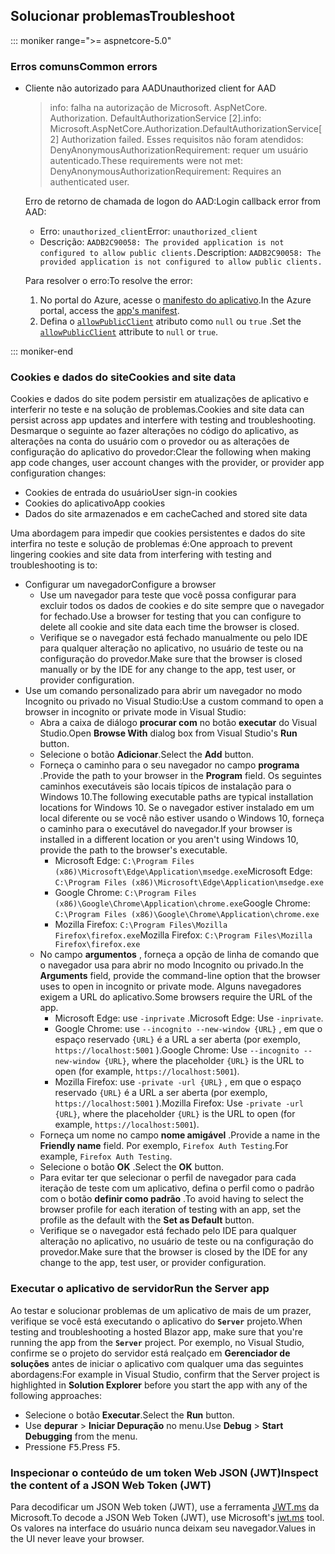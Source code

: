 ## <a name="troubleshoot"></a><span data-ttu-id="39686-101">Solucionar problemas</span><span class="sxs-lookup"><span data-stu-id="39686-101">Troubleshoot</span></span>

::: moniker range=">= aspnetcore-5.0"

### <a name="common-errors"></a><span data-ttu-id="39686-102">Erros comuns</span><span class="sxs-lookup"><span data-stu-id="39686-102">Common errors</span></span>

* <span data-ttu-id="39686-103">Cliente não autorizado para AAD</span><span class="sxs-lookup"><span data-stu-id="39686-103">Unauthorized client for AAD</span></span>

  > <span data-ttu-id="39686-104">info: falha na autorização de Microsoft. AspNetCore. Authorization. DefaultAuthorizationService [2].</span><span class="sxs-lookup"><span data-stu-id="39686-104">info: Microsoft.AspNetCore.Authorization.DefaultAuthorizationService[2] Authorization failed.</span></span> <span data-ttu-id="39686-105">Esses requisitos não foram atendidos: DenyAnonymousAuthorizationRequirement: requer um usuário autenticado.</span><span class="sxs-lookup"><span data-stu-id="39686-105">These requirements were not met: DenyAnonymousAuthorizationRequirement: Requires an authenticated user.</span></span>

  <span data-ttu-id="39686-106">Erro de retorno de chamada de logon do AAD:</span><span class="sxs-lookup"><span data-stu-id="39686-106">Login callback error from AAD:</span></span>

  * <span data-ttu-id="39686-107">Erro: `unauthorized_client`</span><span class="sxs-lookup"><span data-stu-id="39686-107">Error: `unauthorized_client`</span></span>
  * <span data-ttu-id="39686-108">Descrição: `AADB2C90058: The provided application is not configured to allow public clients.`</span><span class="sxs-lookup"><span data-stu-id="39686-108">Description: `AADB2C90058: The provided application is not configured to allow public clients.`</span></span>

  <span data-ttu-id="39686-109">Para resolver o erro:</span><span class="sxs-lookup"><span data-stu-id="39686-109">To resolve the error:</span></span>

  1. <span data-ttu-id="39686-110">No portal do Azure, acesse o [manifesto do aplicativo](/azure/active-directory/develop/reference-app-manifest).</span><span class="sxs-lookup"><span data-stu-id="39686-110">In the Azure portal, access the [app's manifest](/azure/active-directory/develop/reference-app-manifest).</span></span>
  1. <span data-ttu-id="39686-111">Defina o [`allowPublicClient`](/azure/active-directory/develop/reference-app-manifest#allowpublicclient-attribute) atributo como `null` ou `true` .</span><span class="sxs-lookup"><span data-stu-id="39686-111">Set the [`allowPublicClient`](/azure/active-directory/develop/reference-app-manifest#allowpublicclient-attribute) attribute to `null` or `true`.</span></span>

::: moniker-end

### <a name="cookies-and-site-data"></a><span data-ttu-id="39686-112">Cookies e dados do site</span><span class="sxs-lookup"><span data-stu-id="39686-112">Cookies and site data</span></span>

<span data-ttu-id="39686-113">Cookies e dados do site podem persistir em atualizações de aplicativo e interferir no teste e na solução de problemas.</span><span class="sxs-lookup"><span data-stu-id="39686-113">Cookies and site data can persist across app updates and interfere with testing and troubleshooting.</span></span> <span data-ttu-id="39686-114">Desmarque o seguinte ao fazer alterações no código do aplicativo, as alterações na conta do usuário com o provedor ou as alterações de configuração do aplicativo do provedor:</span><span class="sxs-lookup"><span data-stu-id="39686-114">Clear the following when making app code changes, user account changes with the provider, or provider app configuration changes:</span></span>

* <span data-ttu-id="39686-115">Cookies de entrada do usuário</span><span class="sxs-lookup"><span data-stu-id="39686-115">User sign-in cookies</span></span>
* <span data-ttu-id="39686-116">Cookies do aplicativo</span><span class="sxs-lookup"><span data-stu-id="39686-116">App cookies</span></span>
* <span data-ttu-id="39686-117">Dados do site armazenados e em cache</span><span class="sxs-lookup"><span data-stu-id="39686-117">Cached and stored site data</span></span>

<span data-ttu-id="39686-118">Uma abordagem para impedir que cookies persistentes e dados do site interfira no teste e solução de problemas é:</span><span class="sxs-lookup"><span data-stu-id="39686-118">One approach to prevent lingering cookies and site data from interfering with testing and troubleshooting is to:</span></span>

* <span data-ttu-id="39686-119">Configurar um navegador</span><span class="sxs-lookup"><span data-stu-id="39686-119">Configure a browser</span></span>
  * <span data-ttu-id="39686-120">Use um navegador para teste que você possa configurar para excluir todos os dados de cookies e do site sempre que o navegador for fechado.</span><span class="sxs-lookup"><span data-stu-id="39686-120">Use a browser for testing that you can configure to delete all cookie and site data each time the browser is closed.</span></span>
  * <span data-ttu-id="39686-121">Verifique se o navegador está fechado manualmente ou pelo IDE para qualquer alteração no aplicativo, no usuário de teste ou na configuração do provedor.</span><span class="sxs-lookup"><span data-stu-id="39686-121">Make sure that the browser is closed manually or by the IDE for any change to the app, test user, or provider configuration.</span></span>
* <span data-ttu-id="39686-122">Use um comando personalizado para abrir um navegador no modo Incognito ou privado no Visual Studio:</span><span class="sxs-lookup"><span data-stu-id="39686-122">Use a custom command to open a browser in incognito or private mode in Visual Studio:</span></span>
  * <span data-ttu-id="39686-123">Abra a caixa de diálogo **procurar com** no botão **executar** do Visual Studio.</span><span class="sxs-lookup"><span data-stu-id="39686-123">Open **Browse With** dialog box from Visual Studio's **Run** button.</span></span>
  * <span data-ttu-id="39686-124">Selecione o botão **Adicionar**.</span><span class="sxs-lookup"><span data-stu-id="39686-124">Select the **Add** button.</span></span>
  * <span data-ttu-id="39686-125">Forneça o caminho para o seu navegador no campo **programa** .</span><span class="sxs-lookup"><span data-stu-id="39686-125">Provide the path to your browser in the **Program** field.</span></span> <span data-ttu-id="39686-126">Os seguintes caminhos executáveis são locais típicos de instalação para o Windows 10.</span><span class="sxs-lookup"><span data-stu-id="39686-126">The following executable paths are typical installation locations for Windows 10.</span></span> <span data-ttu-id="39686-127">Se o navegador estiver instalado em um local diferente ou se você não estiver usando o Windows 10, forneça o caminho para o executável do navegador.</span><span class="sxs-lookup"><span data-stu-id="39686-127">If your browser is installed in a different location or you aren't using Windows 10, provide the path to the browser's executable.</span></span>
    * <span data-ttu-id="39686-128">Microsoft Edge: `C:\Program Files (x86)\Microsoft\Edge\Application\msedge.exe`</span><span class="sxs-lookup"><span data-stu-id="39686-128">Microsoft Edge: `C:\Program Files (x86)\Microsoft\Edge\Application\msedge.exe`</span></span>
    * <span data-ttu-id="39686-129">Google Chrome: `C:\Program Files (x86)\Google\Chrome\Application\chrome.exe`</span><span class="sxs-lookup"><span data-stu-id="39686-129">Google Chrome: `C:\Program Files (x86)\Google\Chrome\Application\chrome.exe`</span></span>
    * <span data-ttu-id="39686-130">Mozilla Firefox: `C:\Program Files\Mozilla Firefox\firefox.exe`</span><span class="sxs-lookup"><span data-stu-id="39686-130">Mozilla Firefox: `C:\Program Files\Mozilla Firefox\firefox.exe`</span></span>
  * <span data-ttu-id="39686-131">No campo **argumentos** , forneça a opção de linha de comando que o navegador usa para abrir no modo Incognito ou privado.</span><span class="sxs-lookup"><span data-stu-id="39686-131">In the **Arguments** field, provide the command-line option that the browser uses to open in incognito or private mode.</span></span> <span data-ttu-id="39686-132">Alguns navegadores exigem a URL do aplicativo.</span><span class="sxs-lookup"><span data-stu-id="39686-132">Some browsers require the URL of the app.</span></span>
    * <span data-ttu-id="39686-133">Microsoft Edge: use `-inprivate` .</span><span class="sxs-lookup"><span data-stu-id="39686-133">Microsoft Edge: Use `-inprivate`.</span></span>
    * <span data-ttu-id="39686-134">Google Chrome: use `--incognito --new-window {URL}` , em que o espaço reservado `{URL}` é a URL a ser aberta (por exemplo, `https://localhost:5001` ).</span><span class="sxs-lookup"><span data-stu-id="39686-134">Google Chrome: Use `--incognito --new-window {URL}`, where the placeholder `{URL}` is the URL to open (for example, `https://localhost:5001`).</span></span>
    * <span data-ttu-id="39686-135">Mozilla Firefox: use `-private -url {URL}` , em que o espaço reservado `{URL}` é a URL a ser aberta (por exemplo, `https://localhost:5001` ).</span><span class="sxs-lookup"><span data-stu-id="39686-135">Mozilla Firefox: Use `-private -url {URL}`, where the placeholder `{URL}` is the URL to open (for example, `https://localhost:5001`).</span></span>
  * <span data-ttu-id="39686-136">Forneça um nome no campo **nome amigável** .</span><span class="sxs-lookup"><span data-stu-id="39686-136">Provide a name in the **Friendly name** field.</span></span> <span data-ttu-id="39686-137">Por exemplo, `Firefox Auth Testing`.</span><span class="sxs-lookup"><span data-stu-id="39686-137">For example, `Firefox Auth Testing`.</span></span>
  * <span data-ttu-id="39686-138">Selecione o botão **OK** .</span><span class="sxs-lookup"><span data-stu-id="39686-138">Select the **OK** button.</span></span>
  * <span data-ttu-id="39686-139">Para evitar ter que selecionar o perfil de navegador para cada iteração de teste com um aplicativo, defina o perfil como o padrão com o botão **definir como padrão** .</span><span class="sxs-lookup"><span data-stu-id="39686-139">To avoid having to select the browser profile for each iteration of testing with an app, set the profile as the default with the **Set as Default** button.</span></span>
  * <span data-ttu-id="39686-140">Verifique se o navegador está fechado pelo IDE para qualquer alteração no aplicativo, no usuário de teste ou na configuração do provedor.</span><span class="sxs-lookup"><span data-stu-id="39686-140">Make sure that the browser is closed by the IDE for any change to the app, test user, or provider configuration.</span></span>

### <a name="run-the-server-app"></a><span data-ttu-id="39686-141">Executar o aplicativo de servidor</span><span class="sxs-lookup"><span data-stu-id="39686-141">Run the Server app</span></span>

<span data-ttu-id="39686-142">Ao testar e solucionar problemas de um aplicativo de mais de um prazer, verifique se você está executando o aplicativo do **`Server`** projeto.</span><span class="sxs-lookup"><span data-stu-id="39686-142">When testing and troubleshooting a hosted Blazor app, make sure that you're running the app from the **`Server`** project.</span></span> <span data-ttu-id="39686-143">Por exemplo, no Visual Studio, confirme se o projeto do servidor está realçado em **Gerenciador de soluções** antes de iniciar o aplicativo com qualquer uma das seguintes abordagens:</span><span class="sxs-lookup"><span data-stu-id="39686-143">For example in Visual Studio, confirm that the Server project is highlighted in **Solution Explorer** before you start the app with any of the following approaches:</span></span>

* <span data-ttu-id="39686-144">Selecione o botão **Executar**.</span><span class="sxs-lookup"><span data-stu-id="39686-144">Select the **Run** button.</span></span>
* <span data-ttu-id="39686-145">Use **depurar**  >  **Iniciar Depuração** no menu.</span><span class="sxs-lookup"><span data-stu-id="39686-145">Use **Debug** > **Start Debugging** from the menu.</span></span>
* <span data-ttu-id="39686-146">Pressione <kbd>F5</kbd>.</span><span class="sxs-lookup"><span data-stu-id="39686-146">Press <kbd>F5</kbd>.</span></span>

### <a name="inspect-the-content-of-a-json-web-token-jwt"></a><span data-ttu-id="39686-147">Inspecionar o conteúdo de um token Web JSON (JWT)</span><span class="sxs-lookup"><span data-stu-id="39686-147">Inspect the content of a JSON Web Token (JWT)</span></span>

<span data-ttu-id="39686-148">Para decodificar um JSON Web token (JWT), use a ferramenta [JWT.ms](https://jwt.ms/) da Microsoft.</span><span class="sxs-lookup"><span data-stu-id="39686-148">To decode a JSON Web Token (JWT), use Microsoft's [jwt.ms](https://jwt.ms/) tool.</span></span> <span data-ttu-id="39686-149">Os valores na interface do usuário nunca deixam seu navegador.</span><span class="sxs-lookup"><span data-stu-id="39686-149">Values in the UI never leave your browser.</span></span>

